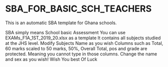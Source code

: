 # SBA_FOR_BASIC_SCH_TEACHERS

This is an automatic SBA template for Ghana schools.

SBA simply means School basic Assessment
You can use EXAMs_F1A_1ST_2019_20.xlsx as a template
It contains all subjects studied at the JHS level.
Modify Subjects Name as you wish
Columns such as Total, 60 marks scaled to 50 marks, 50%, Overall Total, pos and grade are protected. 
Meaning you cannot type in those columns. 
Change the name and sex as you wish!
Wish You best Of Luck

